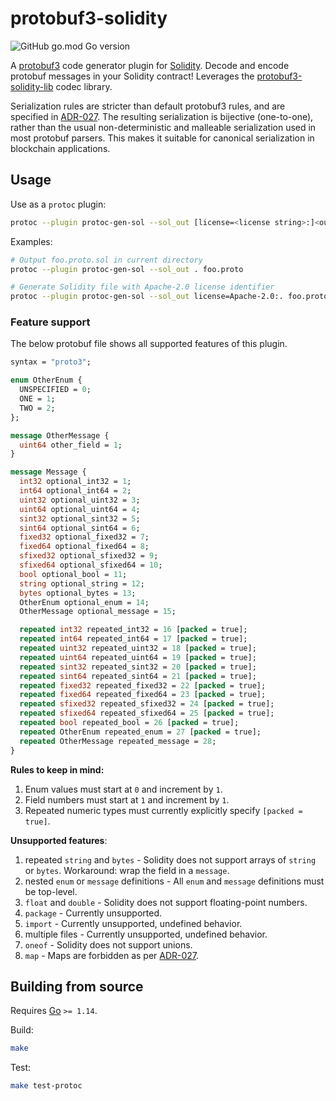 # protobuf3-solidity

![GitHub go.mod Go version](https://img.shields.io/github/go-mod/go-version/lazyledger/protobuf3-solidity)

A [protobuf3](https://developers.google.com/protocol-buffers) code generator plugin for [Solidity](https://github.com/ethereum/solidity). Decode and encode protobuf messages in your Solidity contract! Leverages the [protobuf3-solidity-lib](https://github.com/lazyledger/protobuf3-solidity-lib) codec library.

Serialization rules are stricter than default protobuf3 rules, and are specified in [ADR-027](https://github.com/cosmos/cosmos-sdk/blob/master/docs/architecture/adr-027-deterministic-protobuf-serialization.md). The resulting serialization is bijective (one-to-one), rather than the usual non-deterministic and malleable serialization used in most protobuf parsers. This makes it suitable for canonical serialization in blockchain applications.

## Usage

Use as a `protoc` plugin:
```sh
protoc --plugin protoc-gen-sol --sol_out [license=<license string>:]<output directory> <proto files>
```

Examples:
```sh
# Output foo.proto.sol in current directory
protoc --plugin protoc-gen-sol --sol_out . foo.proto

# Generate Solidity file with Apache-2.0 license identifier
protoc --plugin protoc-gen-sol --sol_out license=Apache-2.0:. foo.proto
```

### Feature support

The below protobuf file shows all supported features of this plugin.
```protobuf
syntax = "proto3";

enum OtherEnum {
  UNSPECIFIED = 0;
  ONE = 1;
  TWO = 2;
};

message OtherMessage {
  uint64 other_field = 1;
}

message Message {
  int32 optional_int32 = 1;
  int64 optional_int64 = 2;
  uint32 optional_uint32 = 3;
  uint64 optional_uint64 = 4;
  sint32 optional_sint32 = 5;
  sint64 optional_sint64 = 6;
  fixed32 optional_fixed32 = 7;
  fixed64 optional_fixed64 = 8;
  sfixed32 optional_sfixed32 = 9;
  sfixed64 optional_sfixed64 = 10;
  bool optional_bool = 11;
  string optional_string = 12;
  bytes optional_bytes = 13;
  OtherEnum optional_enum = 14;
  OtherMessage optional_message = 15;

  repeated int32 repeated_int32 = 16 [packed = true];
  repeated int64 repeated_int64 = 17 [packed = true];
  repeated uint32 repeated_uint32 = 18 [packed = true];
  repeated uint64 repeated_uint64 = 19 [packed = true];
  repeated sint32 repeated_sint32 = 20 [packed = true];
  repeated sint64 repeated_sint64 = 21 [packed = true];
  repeated fixed32 repeated_fixed32 = 22 [packed = true];
  repeated fixed64 repeated_fixed64 = 23 [packed = true];
  repeated sfixed32 repeated_sfixed32 = 24 [packed = true];
  repeated sfixed64 repeated_sfixed64 = 25 [packed = true];
  repeated bool repeated_bool = 26 [packed = true];
  repeated OtherEnum repeated_enum = 27 [packed = true];
  repeated OtherMessage repeated_message = 28;
}
```

**Rules to keep in mind:**
1. Enum values must start at `0` and increment by `1`.
1. Field numbers must start at `1` and increment by `1`.
1. Repeated numeric types must currently explicitly specify `[packed = true]`.

**Unsupported features**:
1. repeated `string` and `bytes` - Solidity does not support arrays of `string` or `bytes`. Workaround: wrap the field in a `message`.
1. nested `enum` or `message` definitions - All `enum` and `message` definitions must be top-level.
1. `float` and `double` - Solidity does not support floating-point numbers.
1. `package` - Currently unsupported.
1. `import` - Currently unsupported, undefined behavior.
1. multiple files - Currently unsupported, undefined behavior.
1. `oneof` - Solidity does not support unions.
1. `map` - Maps are forbidden as per [ADR-027](https://github.com/cosmos/cosmos-sdk/blob/master/docs/architecture/adr-027-deterministic-protobuf-serialization.md).

## Building from source

Requires [Go](https://golang.org/) `>= 1.14`.

Build:
```sh
make
```

Test:
```sh
make test-protoc
```
